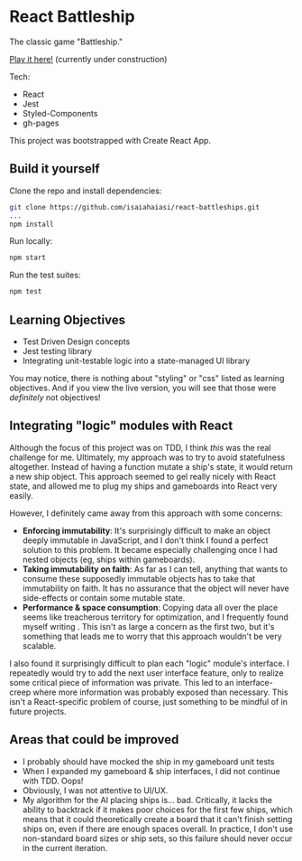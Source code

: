 # React Battleship

The classic game "Battleship."

[Play it here!](https://isaiahaiasi.github.io/react-battleships/) (currently under construction)

Tech:

- React
- Jest
- Styled-Components
- gh-pages

This project was bootstrapped with Create React App.

## Build it yourself

Clone the repo and install dependencies:

```sh
git clone https://github.com/isaiahaiasi/react-battleships.git
...
npm install
```

Run locally:

```sh
npm start
```

Run the test suites:

```sh
npm test
```

## Learning Objectives

- Test Driven Design concepts
- Jest testing library
- Integrating unit-testable logic into a state-managed UI library

You may notice, there is nothing about "styling" or "css" listed as learning objectives. And if you view the live version, you will see that those were _definitely_ not objectives!

## Integrating "logic" modules with React

Although the focus of this project was on TDD, I think _this_ was the real challenge for me. Ultimately, my approach was to try to avoid statefulness altogether. Instead of having a function mutate a ship's state, it would return a new ship object. This approach seemed to gel really nicely with React state, and allowed me to plug my ships and gameboards into React very easily.

However, I definitely came away from this approach with some concerns:

- **Enforcing immutability**: It's surprisingly difficult to make an object deeply immutable in JavaScript, and I don't think I found a perfect solution to this problem. It became especially challenging once I had nested objects (eg, ships within gameboards).
- **Taking immutability on faith**: As far as I can tell, anything that wants to consume these supposedly immutable objects has to take that immutability on faith. It has no assurance that the object will never have side-effects or contain some mutable state.
- **Performance & space consumption**: Copying data all over the place seems like treacherous territory for optimization, and I frequently found myself writing . This isn't as large a concern as the first two, but it's something that leads me to worry that this approach wouldn't be very scalable.

I also found it surprisingly difficult to plan each "logic" module's interface. I repeatedly would try to add the next user interface feature, only to realize some critical piece of information was private. This led to an interface-creep where more information was probably exposed than necessary. This isn't a React-specific problem of course, just something to be mindful of in future projects.

## Areas that could be improved

- I probably should have mocked the ship in my gameboard unit tests
- When I expanded my gameboard & ship interfaces, I did not continue with TDD. Oops!
- Obviously, I was not attentive to UI/UX.
- My algorithm for the AI placing ships is... bad. Critically, it lacks the ability to backtrack if it makes poor choices for the first few ships, which means that it could theoretically create a board that it can't finish setting ships on, even if there are enough spaces overall. In practice, I don't use non-standard board sizes or ship sets, so this failure should never occur in the current iteration.
